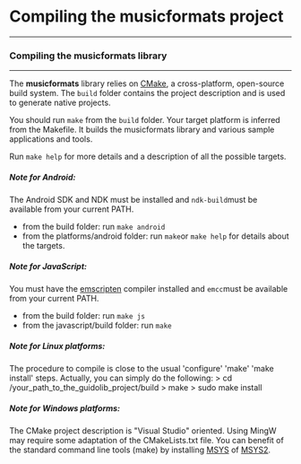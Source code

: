 
Compiling the musicformats project
======================================================================

----------------------------------------------------------------------
### Compiling the musicformats library
----------------------------------------------------------------------
The **musicformats** library relies on [CMake](http://www.cmake.org/), a cross-platform, open-source build system. The `build` folder contains the project description and is used to generate native projects.

You should run `make` from the `build` folder. Your target platform is inferred from the Makefile. It builds the musicformats library and various sample applications and tools.

Run `make help` for more details and a description of all the possible targets.

##### Note for Android:
The Android SDK and NDK must be installed and `ndk-build`must be available from your current PATH.
- from the build folder: run `make android`
- from the platforms/android folder: run `make`or `make help` for details about the targets.

##### Note for JavaScript:
You must have the [emscripten](http://emscripten.org) compiler installed  and `emcc`must be available from your current PATH.
- from the build folder: run `make js`
- from the javascript/build folder: run `make`

##### Note for Linux platforms:
The procedure to compile is close to the usual 'configure' 'make' 'make install' steps. Actually, you can simply do the following:
    > cd /your_path_to_the_guidolib_project/build
    > make
    > sudo make install

##### Note for Windows platforms:
The CMake project description is "Visual Studio" oriented. Using MingW may require some adaptation of the CMakeLists.txt file. You can benefit of the standard command line tools (make) by installing [MSYS](http://www.mingw.org/wiki/MSYS) of [MSYS2](http://www.msys2.org/).

